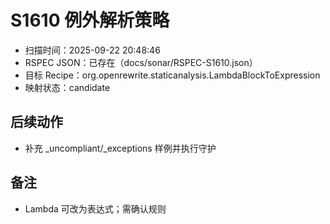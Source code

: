 ﻿# S1610 例外解析策略

- 扫描时间：2025-09-22 20:48:46
- RSPEC JSON：已存在（docs/sonar/RSPEC-S1610.json）
- 目标 Recipe：org.openrewrite.staticanalysis.LambdaBlockToExpression
- 映射状态：candidate

## 后续动作
- 补充 _uncompliant/_exceptions 样例并执行守护

## 备注
- Lambda 可改为表达式；需确认规则
